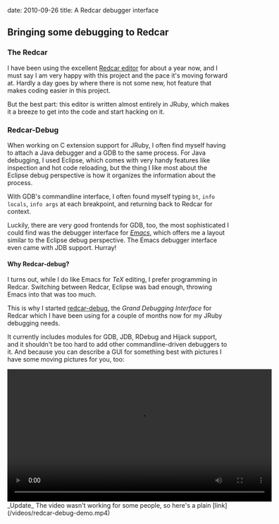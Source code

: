 date: 2010-09-26
title: A Redcar debugger interface

## Bringing some debugging to Redcar

### The Redcar
I have been using the excellent [Redcar editor](http://www.redcareditor.com) for about a year now,
and I must say I am very happy with this project and the pace it's moving forward at. Hardly
a day goes by where there is not some new, hot feature that makes coding easier in this project.

But the best part: this editor is written almost entirely in JRuby, which makes it a breeze to get into
the code and start hacking on it.

### Redcar-Debug
When working on C extension support for JRuby, I often find myself having to attach a Java debugger
and a GDB to the same process. For Java debugging, I used Eclipse, which comes with very handy features
like inspection and hot code reloading, but the thing I like most about the Eclipse debug perspective
is how it organizes the information about the process.

With GDB's commandline interface, I often found myself typing `bt`, `info locals`, `info args` at each
breakpoint, and returning back to Redcar for context.

Luckily, there are very good frontends for GDB, too, the most sophisticated I could find was the debugger
interface for [*Emacs*](http://www.emacswiki.org/emacs/GrandUnifiedDebugger), which offers me a layout
similar to the Eclipse debug perspective. The Emacs debugger interface even came with JDB support.
Hurray!

#### Why Redcar-debug?
I turns out, while I do like Emacs for *TeX* editing, I prefer programming in Redcar. Switching between
Redcar, Eclipse was bad enough, throwing Emacs into that was too much.

This is why I started [redcar-debug](http://github.com/timfel/redcar-debug), the *Grand Debugging Interface*
for Redcar which I have been using for a couple of months now for my JRuby debugging needs.

It currently includes modules for GDB, JDB, RDebug and Hijack support, and it shouldn't be too hard to add
other commandline-driven debuggers to it. And because you can describe a GUI for something best with pictures
I have some moving pictures for you, too:

<video src="/videos/redcar-debug-demo.mp4" controls="controls" width="600px">
Sorry. Your browser does not support the video tag.
Get a [decent](http://getfirefox.com) [browser](http://www.google.com/chrome)
</video>
_Update_
The video wasn't working for some people, so here's a plain [link](/videos/redcar-debug-demo.mp4)
